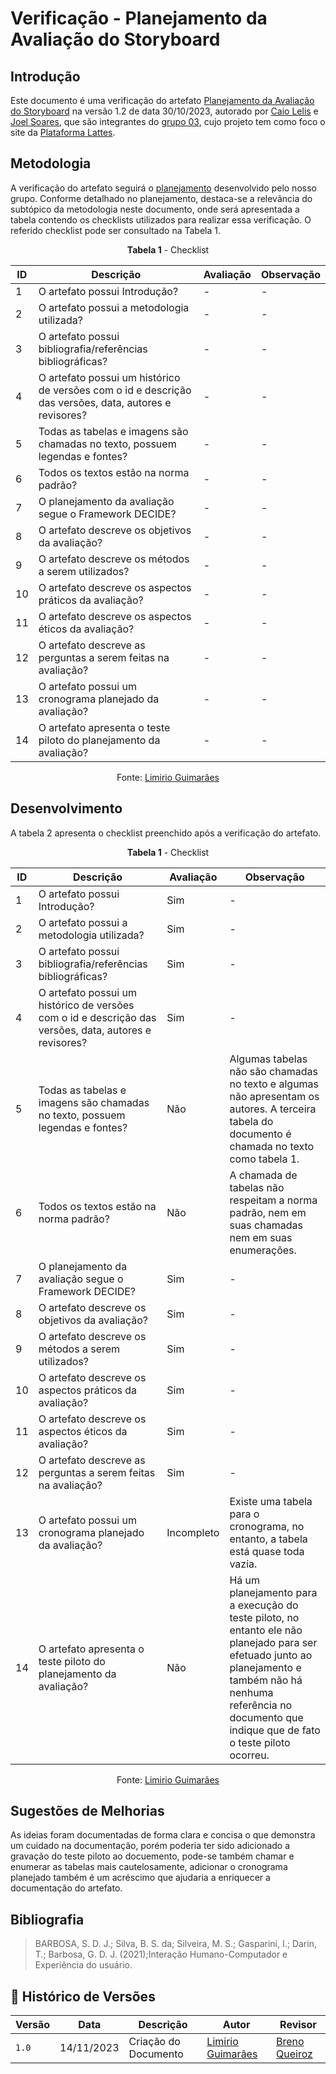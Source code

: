 #  Verificação - Planejamento da Avaliação do Storyboard

 
## Introdução

Este documento é uma verificação do artefato [Planejamento da Avaliação do Storyboard](https://interacao-humano-computador.github.io/2023.2-PlataformaLattes/Design%2C%20Avaliação%20e%20Desenvolvimento/Nível%2001/Storyboard/Planejamento%20da%20avaliação%20do%20Storyboard/) na versão 1.2 de data 30/10/2023, autorado por [Caio Lelis](https://github.com/caio-lelis) e [Joel Soares](https://github.com/JoelSRangel), que são integrantes do [grupo 03](https://interacao-humano-computador.github.io/2023.2-PlataformaLattes/Design%2C%20Avalia%C3%A7%C3%A3o%20e%20Desenvolvimento/N%C3%ADvel%2001/An%C3%A1lise%20de%20tarefas/planej-hta/), cujo projeto tem como foco o site da [Plataforma Lattes](https://www.lattes.cnpq.br/).

## Metodologia 

A verificação do artefato seguirá o [planejamento](https://interacao-humano-computador.github.io/2023.2-Ventoy/verificacao/planejamendoDaVerificacao/) desenvolvido pelo nosso grupo. Conforme detalhado no planejamento, destaca-se a relevância do subtópico da metodologia neste documento, onde será apresentada a tabela contendo os checklists utilizados para realizar essa verificação. O referido checklist pode ser consultado na Tabela 1.

<center>

**Tabela 1** - Checklist

| ID | Descrição                                                                                                                      | Avaliação  | Observação                                                             |
|----|--------------------------------------------------------------------------------------------------------------------------------|------------|------------------------------------------------------------------------|
| 1  | O artefato possui Introdução?                                                                                                  | -          | -                                                                      |
| 2  | O artefato possui a metodologia utilizada?                                                                    		      | -          | -                                                                      |
| 3  | O artefato possui bibliografia/referências bibliográficas?                                                                     | -          | -                                                                      |
| 4  | O artefato possui um histórico de versões com o id e descrição das versões, data, autores e revisores?                         | -          | -                                                                      |
| 5  | Todas as tabelas e imagens são chamadas no texto, possuem legendas e fontes?                                                   | -          | -                                                                      |
| 6  | Todos os textos estão na norma padrão?                                       						      | -          | -                                                                      |
| 7  | O planejamento da avaliação segue o Framework DECIDE?					   				      | -          | -                                                                      |
| 8  | O artefato descreve os objetivos da avaliação?		                                                                      | -          | -                                                                      |
| 9  | O artefato descreve os métodos a serem utilizados?		                                                              | -          | -                                                                      |
| 10  | O artefato descreve os aspectos práticos da avaliação?								              | -          | -  								    |
| 11  | O artefato descreve os aspectos éticos da avaliação?			   			                              | -          | -  								    |
| 12  | O artefato descreve as perguntas a serem feitas na avaliação?					                              | -          | -  								    |
| 13  | O artefato possui um cronograma planejado da avaliação?									      | -          | -  								    |
| 14  | O artefato apresenta o teste piloto do planejamento da avaliação?							      | -          | -  								    |

Fonte: [Limirio Guimarães](https://github.com/LimirioGuimaraes)

</center>


## Desenvolvimento  

A tabela 2 apresenta o checklist preenchido após a verificação do artefato.

<center>

**Tabela 1** - Checklist

| ID | Descrição                                                                                                                      | Avaliação  | Observação                                                             |
|----|--------------------------------------------------------------------------------------------------------------------------------|------------|------------------------------------------------------------------------|
| 1  | O artefato possui Introdução?                                                                                                  | Sim        | -                                                                      |
| 2  | O artefato possui a metodologia utilizada?                                                                    		      | Sim        | -                                                                      |
| 3  | O artefato possui bibliografia/referências bibliográficas?                                                                     | Sim        | -                                                                      |
| 4  | O artefato possui um histórico de versões com o id e descrição das versões, data, autores e revisores?                         | Sim        | -                                                                      |
| 5  | Todas as tabelas e imagens são chamadas no texto, possuem legendas e fontes?                                                   | Não        | Algumas tabelas não são chamadas no texto e algumas não apresentam os autores. A terceira tabela do documento é chamada no texto como tabela 1.|
| 6  | Todos os textos estão na norma padrão?                                       						      | Não        | A chamada de tabelas não respeitam a norma padrão, nem em suas chamadas nem em suas enumerações.|
| 7  | O planejamento da avaliação segue o Framework DECIDE?					   				      | Sim        | -                                                                      |
| 8  | O artefato descreve os objetivos da avaliação?		                                                                      | Sim        | -                                                                      |
| 9  | O artefato descreve os métodos a serem utilizados?		                                                              | Sim        | -                                                                      |
| 10  | O artefato descreve os aspectos práticos da avaliação?								              | Sim        | -  								    |
| 11  | O artefato descreve os aspectos éticos da avaliação?			   			                              | Sim        | -|
| 12  | O artefato descreve as perguntas a serem feitas na avaliação?					                              | Sim        | -  								    |
| 13  | O artefato possui um cronograma planejado da avaliação?									      | Incompleto | Existe uma tabela para o cronograma, no entanto, a tabela está quase toda vazia.|
| 14  | O artefato apresenta o teste piloto do planejamento da avaliação?							      | Não        | Há um planejamento para a execução do teste piloto, no entanto ele não planejado para ser efetuado junto ao planejamento e também não há nenhuma referência no documento que indique que de fato o teste piloto ocorreu.|

Fonte: [Limirio Guimarães](https://github.com/LimirioGuimaraes)

</center>


## Sugestões de Melhorias

As ideias foram documentadas de forma clara e concisa o que demonstra um cuidado na documentação, porém poderia ter sido adicionado a gravação do teste piloto ao docuemento, pode-se também chamar e enumerar as tabelas mais cautelosamente, adicionar o cronograma planejado também é um acréscimo que ajudaria a enriquecer a documentação do artefato.

## Bibliografia

> BARBOSA, S. D. J.; Silva, B. S. da; Silveira, M. S.; Gasparini, I.; Darin, T.; Barbosa, G. D. J. (2021);Interação Humano-Computador e Experiência do usuário.

## 📑 Histórico de Versões

| Versão | Data       | Descrição                                       | Autor                                          | Revisor                                      |
| ------ | ---------- | ----------------------------------------------- | -----------------------------------------------| ---------------------------------------------|
| `1.0`  | 14/11/2023 | Criação do Documento | [Limirio Guimarães](https://github.com/LimirioGuimaraes) | [Breno Queiroz](https://github.com/brenob6) |
 
